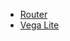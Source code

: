 - [Router](https://github.com/AlexxNB/tinro#metaparams)
- [Vega Lite](https://vega.github.io/vega-lite/docs/)